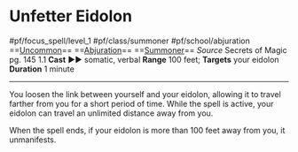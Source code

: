 # Unfetter Eidolon
#pf/focus_spell/level_1 #pf/class/summoner #pf/school/abjuration 
==[Uncommon](../../../Traits/Uncommon.md)== ==[Abjuration](../../../Traits/Abjuration.md)== ==[Summoner](../../../Traits/Summoner.md)==
*Source* Secrets of Magic pg. 145 1.1
**Cast** ►► somatic, verbal
**Range** 100 feet; **Targets** your eidolon
**Duration** 1 minute

---
You loosen the link between yourself and your eidolon, allowing it to travel farther from you for a short period of time. While the spell is active, your eidolon can travel an unlimited distance away from you. 

When the spell ends, if your eidolon is more than 100 feet away from you, it unmanifests.